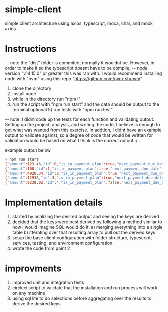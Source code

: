 # simple-client
simple client architecture using axios, typescript, moca, chai, and mock axios

# Instructions

-- note the "dist" folder is commited, normally it wouldnt be. However, in order to make it so the typescript doesnt have to be compile,
-- node version "v14.15.0" or greater this was ran with. I would recommend installing node with "nvm" using this repo "https://github.com/nvm-sh/nvm"

1) clone the directory
2) install node
3) while in the directory run "npm i"
4) run the script with "npm run start" and the data should be output to the terminal
optional 5) run tests with "npm run test" 

-- note: I didnt code up the tests for each function and validating output. Setting up the project, analysis, and writing the code, I believe is enough to get what was wanted from this exercise. In addtion, I didnt have an example output to validate against, so a degree of code that would be written for validation would be based on what I think is the correct outout :/ .

example output below

```bash
> npm run start
{"amount":123.46,"id":0,"is_in_payment_plan":true,"next_payment_due_date":"2020-12-28T05:42:23.569Z","remaining_amount":20.96}
{"amount":100,"id":1,"is_in_payment_plan":true,"next_payment_due_date":"2020-12-28T05:42:23.569Z","remaining_amount":50}
{"amount":4920.34,"id":2,"is_in_payment_plan":true,"next_payment_due_date":"2020-12-28T05:42:23.569Z","remaining_amount":607.67}
{"amount":12938,"id":3,"is_in_payment_plan":true,"next_payment_due_date":"2020-12-28T05:42:23.569Z","remaining_amount":9247.74}
{"amount":9238.02,"id":4,"is_in_payment_plan":false,"next_payment_due_date":"2020-12-28T05:42:23.569Z","remaining_amount":9238.02}
```

# Implementation details
1) started by analizing the desired output and seeing the keys are derived
2) decided that the keys were best derived by following a method similar to how I would imagine SQL would do it.
  a) merging everything into a single table
  b) itterating over that resulting array to pull out the derived keys
3) setup the base client configuration with folder structure, typescript, services, testing, and environment configuration.
4) wrote the code from point 2

# improvments
1) improved unit and integration tests
2) circleci script to validate that the installation and run process will work on any machine
3) using sql lite to do selections before aggregating over the results to derive the desired keys
